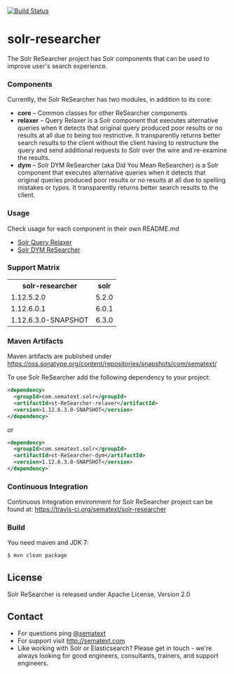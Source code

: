 [![Build Status](https://travis-ci.org/sematext/solr-researcher.svg?branch=master)](https://travis-ci.org/sematext/solr-researcher)

# solr-researcher

The Solr ReSearcher project has Solr components that can be used to improve user's search experience.

### Components
Currently, the Solr ReSearcher has two modules, in addition to its core:
* **core** – Common classes for other ReSearcher components
* **relaxer** – Query Relaxer is a Solr component that executes alternative queries when it detects that original query produced poor results or no results at all due to being too restrictive. It transparently returns better search results to the client without the client having to restructure the query and send additional requests to Solr over the wire and re-examine the results.
* **dym** – Solr DYM ReSearcher (aka Did You Mean ReSearcher) is a Solr component that executes alternative queries when it detects that original queries produced poor results or no results at all due to spelling mistakes or typos. It transparently returns better search results to the client.

### Usage
Check usage for each component in their own README.md
* [Solr Query Relaxer](https://github.com/sematext/solr-researcher/tree/master/relaxer)
* [Solr DYM ReSearcher](https://github.com/sematext/solr-researcher/tree/master/dym)

### Support Matrix
<table>
  <tr>
    <th>solr-researcher</th>
    <th>solr</th>
  </tr>
  <tr>
    <td>1.12.5.2.0</td>
    <td>5.2.0</td>
  </tr>
  <tr>
    <td>1.12.6.0.1</td>
    <td>6.0.1</td>
  </tr>
  <tr>
    <td>1.12.6.3.0-SNAPSHOT</td>
    <td>6.3.0</td>
  </tr>
</table>

### Maven Artifacts
Maven artifacts are published under https://oss.sonatype.org/content/repositories/snapshots/com/sematext/

To use Solr ReSearcher add the following dependency to your project:

```xml
<dependency>
  <groupId>com.sematext.solr</groupId>
  <artifactId>st-ReSearcher-relaxer</artifactId>
  <version>1.12.6.3.0-SNAPSHOT</version>
</dependency>`
```
or

```xml
<dependency>
  <groupId>com.sematext.solr</groupId>
  <artifactId>st-ReSearcher-dym</artifactId>
  <version>1.12.6.3.0-SNAPSHOT</version>
</dependency>`
```

### Continuous Integration
Continuous Integration environment for Solr ReSearcher project can be found at: https://travis-ci.org/sematext/solr-researcher

### Build

You need maven and JDK 7:

```sh
$ mvn clean package
```

## License
Solr ReSearcher is released under Apache License, Version 2.0

## Contact
* For questions ping [@sematext](http://twitter.com/sematext)
* For support visit http://sematext.com
* Like working with Solr or Elasticsearch?  Please get in touch - we're always looking for good engineers, consultants, trainers, and support engineers.

